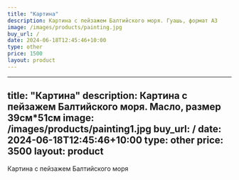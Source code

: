 ```yaml
---
title: "Картина"
description: Картина с пейзажем Балтийского моря. Гуашь, формат А3
image: /images/products/painting.jpg
buy_url: /
date: 2024-06-18T12:45:46+10:00
type: other
price: 1500
layout: product
---
```

---
title: "Картина"
description: Картина с пейзажем Балтийского моря. Масло, размер 39см*51см
image: /images/products/painting1.jpg
buy_url: /
date: 2024-06-18T12:45:46+10:00
type: other
price: 3500
layout: product
---

Картина с пейзажем Балтийского моря
